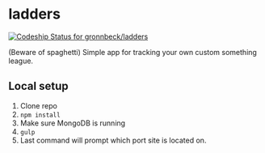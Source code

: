 ladders
=======

[![Codeship Status for gronnbeck/ladders](https://codeship.com/projects/9d3ceb70-5077-0132-086b-661f60be2436/status)](https://codeship.com/projects/48031)

(Beware of spaghetti) Simple app for tracking your own custom something league.

## Local setup
1. Clone repo
2. ```npm install```
3. Make sure MongoDB is running
4. ```gulp```
5. Last command will prompt which port site is located on.
